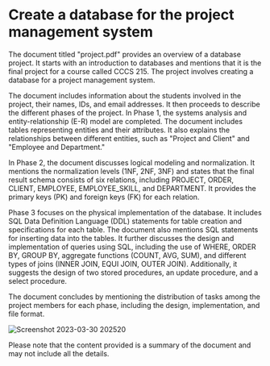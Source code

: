 # Create a database for the project management system

The document titled "project.pdf" provides an overview of a database project. It starts with an introduction to databases and mentions that it is the final project for a course called CCCS 215. The project involves creating a database for a project management system.

The document includes information about the students involved in the project, their names, IDs, and email addresses. It then proceeds to describe the different phases of the project. In Phase 1, the systems analysis and entity-relationship (E-R) model are completed. The document includes tables representing entities and their attributes. It also explains the relationships between different entities, such as "Project and Client" and "Employee and Department."

In Phase 2, the document discusses logical modeling and normalization. It mentions the normalization levels (1NF, 2NF, 3NF) and states that the final result schema consists of six relations, including PROJECT, ORDER, CLIENT, EMPLOYEE, EMPLOYEE_SKILL, and DEPARTMENT. It provides the primary keys (PK) and foreign keys (FK) for each relation.

Phase 3 focuses on the physical implementation of the database. It includes SQL Data Definition Language (DDL) statements for table creation and specifications for each table. The document also mentions SQL statements for inserting data into the tables. It further discusses the design and implementation of queries using SQL, including the use of WHERE, ORDER BY, GROUP BY, aggregate functions (COUNT, AVG, SUM), and different types of joins (INNER JOIN, EQUI JOIN, OUTER JOIN). Additionally, it suggests the design of two stored procedures, an update procedure, and a select procedure.

The document concludes by mentioning the distribution of tasks among the project members for each phase, including the design, implementation, and file format.

![Screenshot 2023-03-30 202520](https://user-images.githubusercontent.com/85491809/229015224-7bbba33f-a50c-42f5-b8b7-5c2813dac28b.png)

Please note that the content provided is a summary of the document and may not include all the details. 
